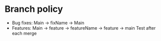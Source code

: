 # Branch policy
 - Bug fixes: Main -> fixName -> Main
 - Features: Main -> feature -> featureName -> feature -> main
Test after each merge
